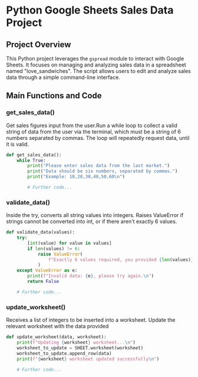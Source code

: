 # Python Google Sheets Sales Data Project

## Project Overview
This Python project leverages the `gspread` module to interact with Google Sheets. It focuses on managing and analyzing sales data in a spreadsheet named "love_sandwiches". The script allows users to edit and analyze sales data through a simple command-line interface.

## Main Functions and Code

### get_sales_data()
Get sales figures input from the user.Run a while loop to collect a valid string of data from the user via the terminal, which must be a string of 6 numbers separated by commas. The loop will repeatedly request data, until it is valid.

```python
def get_sales_data():
    while True:
        print("Please enter sales data from the last market.")
        print("Data should be six numbers, separated by commas.")
        print("Example: 10,20,30,40,50,60\n")

        # Further code...
```
### validate_data()
Inside the try, converts all string values into integers. Raises ValueError if strings cannot be converted into int, or if there aren't exactly 6 values.

```python
def validate_data(values):
    try:
        [int(value) for value in values]
        if len(values) != 6:
            raise ValueError(
                f"Exactly 6 values required, you provided {len(values)}"
            )
    except ValueError as e:
        print(f"Invalid data: {e}, please try again.\n")
        return False

    # Further code...
```
### update_worksheet()
Receives a list of integers to be inserted into a worksheet. Update the relevant worksheet with the data provided

```python
def update_worksheet(data, worksheet):
    print(f"Updating {worksheet} worksheet...\n")
    worksheet_to_update = SHEET.worksheet(worksheet)
    worksheet_to_update.append_row(data)
    print(f"{worksheet} worksheet updated successfully\n")

    # Further code...